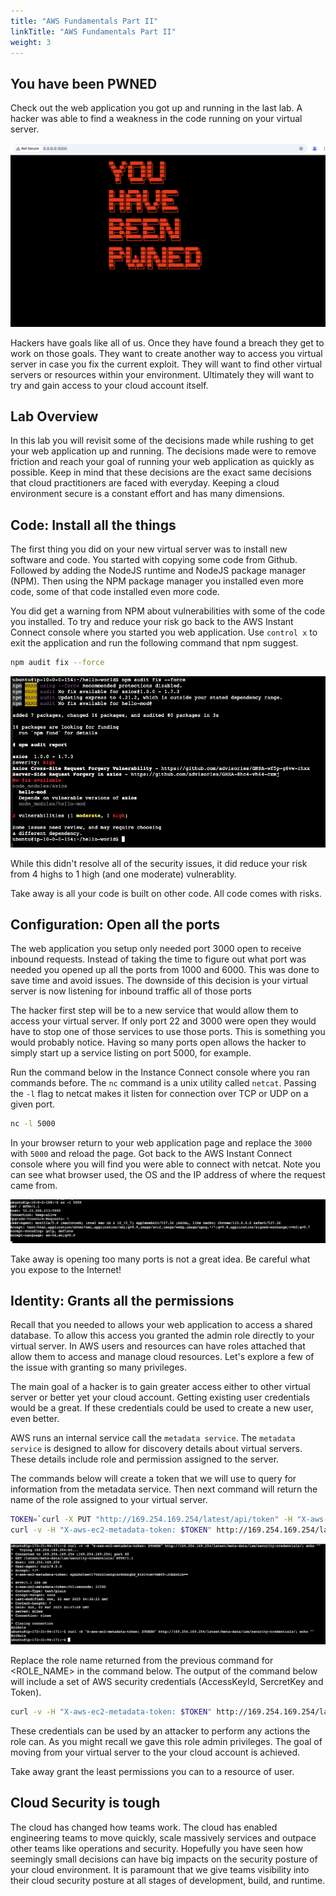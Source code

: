 ```yaml
---
title: "AWS Fundamentals Part II"
linkTitle: "AWS Fundamentals Part II"
weight: 3
---
```


## You have been PWNED

Check out the web application you got up and running in the last lab. A hacker was able to find a weakness in the code running on your virtual server.

![](img/pwned.png)

Hackers have goals like all of us.  Once they have found a breach they get to work on those goals. They want to create another way to access you virtual server in case you fix the current exploit. They will want to find other virtual servers or resources within your environment.  Ultimately they will want to try and gain access to your cloud account itself.

## Lab Overview

In this lab you will revisit some of the decisions made while rushing to get your web application up and running.  The decisions made were to remove friction and reach your goal of running your web application as quickly as possible. Keep in mind that these decisions are the exact same decisions that cloud practitioners are faced with everyday.  Keeping a cloud environment secure is a constant effort and has many dimensions.

## Code: Install all the things

The first thing you did on your new virtual server was to install new software and code.  You started with copying some code from Github.  Followed by adding the NodeJS runtime and NodeJS package manager (NPM).  Then using the NPM package manager you installed even more code, some of that code installed even more code. 

You did get a warning from NPM about vulnerabilities with some of the code you installed.  To try and reduce your risk go back to the AWS Instant Connect console where you started you web application.  Use `control x` to exit the application and run the following command that npm suggest.

```bash
npm audit fix --force
```

![](img/ec2-npm-audit-fix.png)

While this didn't resolve all of the security issues, it did reduce your risk from 4 highs to 1 high (and one moderate) vulnerablity.

Take away is all your code is built on other code. All code comes with risks.

## Configuration: Open all the ports

The web application you setup only needed port 3000 open to receive inbound requests.  Instead of taking the time to figure out what port was needed you opened up all the ports from 1000 and 6000.  This was done to save time and avoid issues. The downside of this decision is your virtual server is now listening for inbound traffic all of those ports  

The hacker first step will be to a new service that would allow them to access your virtual server.  If only port 22 and 3000 were open they would have to stop one of those services to use those ports.  This is something you would probably notice.  Having so many ports open allows the hacker to simply start up a service listing on port 5000, for example.

Run the command below in the Instance Connect console where you ran commands before. The `nc` command is a unix utility called `netcat`. Passing the `-l` flag to netcat makes it listen for connection over TCP or UDP on a given port.

```bash
nc -l 5000
```
In your browser return to your web application page and replace the `3000` with `5000` and reload the page.  Got back to the AWS Instant Connect console where you will find you were able to connect with netcat.  Note you can see what browser used, the OS and the IP address of where the request came from.

![](img/aws-ec2-netcat.png)

Take away is opening too many ports is not a great idea.  Be careful what you expose to the Internet!

## Identity: Grants all the permissions

Recall that you needed to allows your web application to access a shared database.  To allow this access you granted the admin role directly to your virtual server.  In AWS users and resources can have roles attached that allow them to access and manage cloud resources.  Let's explore a few of the issue with granting so many privileges.  

The main goal of a hacker is to gain greater access either to other virtual server or better yet your cloud account. Getting existing user credentials would be a great. If these credentials could be used to create a new user, even better.

AWS runs an internal service call the `metadata service`. The `metadata service` is designed to allow for discovery details about virtual servers.  These details include role and permission assigned to the server.

The commands below will create a token that we will use to query for information from the metadata service. Then next command will return the name of the role assigned to your virtual server.

```bash
TOKEN=`curl -X PUT "http://169.254.169.254/latest/api/token" -H "X-aws-ec2-metadata-token-ttl-seconds: 21600"`
curl -v -H "X-aws-ec2-metadata-token: $TOKEN" http://169.254.169.254/latest/meta-data/iam/security-credentials/; echo ""
```

![](img/ec2-curl-metadata-role.png)

Replace the role name returned from the previous command for <ROLE_NAME> in the command below.  The output of the command below will include a set of AWS security credentials (AccessKeyId, SercretKey and Token). 

```bash
curl -v -H "X-aws-ec2-metadata-token: $TOKEN" http://169.254.169.254/latest/meta-data/iam/security-credentials/<ROLE_NAME>
```

These credentials can be used by an attacker to perform any actions the role can.  As you might recall we gave this role admin privileges.  The goal of moving from your virtual server to the your cloud account is achieved.

Take away grant the least permissions you can to a resource of user.

## Cloud Security is tough

The cloud has changed how teams work.  The cloud has enabled engineering teams to move quickly, scale massively services and outpace other teams like operations and security. Hopefully you have seen how seemingly small decisions can have big impacts on the security posture of your cloud environment. It is paramount that we give teams visibility into their cloud security posture at all stages of development, build, and runtime.
